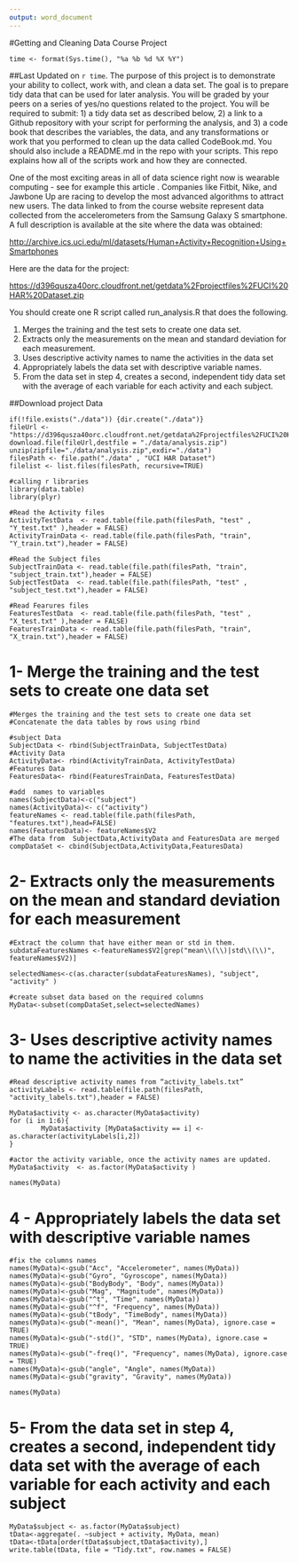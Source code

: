 ```yaml
---
output: word_document
---
```

#Getting and Cleaning Data Course Project
```{r Get  time, echo=FALSE}
time <- format(Sys.time(), "%a %b %d %X %Y")
```
##Last  Updated on `r time`.
The purpose of this project is to demonstrate your ability to collect, work with, and clean a data set. The goal is to prepare tidy data that can be used for later analysis. You will be graded by your peers on a series of yes/no questions related to the project. You will be required to submit: 1) a tidy data set as described below, 2) a link to a Github repository with your script for performing the analysis, and 3) a code book that describes the variables, the data, and any transformations or work that you performed to clean up the data called CodeBook.md. You should also include a README.md in the repo with your scripts. This repo explains how all of the scripts work and how they are connected.

One of the most exciting areas in all of data science right now is wearable computing - see for example this article . Companies like Fitbit, Nike, and Jawbone Up are racing to develop the most advanced algorithms to attract new users. The data linked to from the course website represent data collected from the accelerometers from the Samsung Galaxy S smartphone. A full description is available at the site where the data was obtained:

http://archive.ics.uci.edu/ml/datasets/Human+Activity+Recognition+Using+Smartphones

Here are the data for the project:

https://d396qusza40orc.cloudfront.net/getdata%2Fprojectfiles%2FUCI%20HAR%20Dataset.zip

You should create one R script called run_analysis.R that does the following.

1. Merges the training and the test sets to create one data set.
2. Extracts only the measurements on the mean and standard deviation for each measurement.
3. Uses descriptive activity names to name the activities in the data set
4. Appropriately labels the data set with descriptive variable names.
5. From the data set in step 4, creates a second, independent tidy data set with the average of each variable for each activity and each subject.


##Download project  Data
```{r}
if(!file.exists("./data")) {dir.create("./data")}
fileUrl <- "https://d396qusza40orc.cloudfront.net/getdata%2Fprojectfiles%2FUCI%20HAR%20Dataset.zip"
download.file(fileUrl,destfile = "./data/analysis.zip")
unzip(zipfile="./data/analysis.zip",exdir="./data")
filesPath <- file.path("./data" , "UCI HAR Dataset")
filelist <- list.files(filesPath, recursive=TRUE)
```

```{r Reading the The Data}
#calling r libraries
library(data.table)
library(plyr)

#Read the Activity files
ActivityTestData  <- read.table(file.path(filesPath, "test" , "Y_test.txt" ),header = FALSE)
ActivityTrainData <- read.table(file.path(filesPath, "train", "Y_train.txt"),header = FALSE)

#Read the Subject files
SubjectTrainData <- read.table(file.path(filesPath, "train", "subject_train.txt"),header = FALSE)
SubjectTestData  <- read.table(file.path(filesPath, "test" , "subject_test.txt"),header = FALSE)

#Read Fearures files
FeaturesTestData  <- read.table(file.path(filesPath, "test" , "X_test.txt" ),header = FALSE)
FeaturesTrainData <- read.table(file.path(filesPath, "train", "X_train.txt"),header = FALSE)
```
# 1- Merge the training and the test sets to create one data set

```{r Merge the Data}
#Merges the training and the test sets to create one data set
#Concatenate the data tables by rows using rbind

#subject Data
SubjectData <- rbind(SubjectTrainData, SubjectTestData)
#Activity Data
ActivityData<- rbind(ActivityTrainData, ActivityTestData)
#Features Data  
FeaturesData<- rbind(FeaturesTrainData, FeaturesTestData)

```

```{r}
#add  names to variables
names(SubjectData)<-c("subject")
names(ActivityData)<- c("activity")
featureNames <- read.table(file.path(filesPath, "features.txt"),head=FALSE)
names(FeaturesData)<- featureNames$V2
#The data from  SubjectData,ActivityData and FeaturesData are merged
compDataSet <- cbind(SubjectData,ActivityData,FeaturesData)

```
# 2- Extracts only the measurements on the mean and standard deviation for each measurement
```{r standard deviation for each measurement}
#Extract the column that have either mean or std in them.
subdataFeaturesNames <-featureNames$V2[grep("mean\\(\\)|std\\(\\)", featureNames$V2)]

selectedNames<-c(as.character(subdataFeaturesNames), "subject", "activity" )

```

```{r}
#create subset data based on the required columns
MyData<-subset(compDataSet,select=selectedNames)

```
# 3- Uses descriptive activity names to name the activities in the data set

```{r}
#Read descriptive activity names from “activity_labels.txt”
activityLabels <- read.table(file.path(filesPath, "activity_labels.txt"),header = FALSE)

MyData$activity <- as.character(MyData$activity)
for (i in 1:6){
        MyData$activity [MyData$activity == i] <- as.character(activityLabels[i,2])
}

#actor the activity variable, once the activity names are updated.
MyData$activity  <- as.factor(MyData$activity )

names(MyData)
```
# 4 - Appropriately labels the data set with descriptive variable names
```{r}
#fix the columns names
names(MyData)<-gsub("Acc", "Accelerometer", names(MyData))
names(MyData)<-gsub("Gyro", "Gyroscope", names(MyData))
names(MyData)<-gsub("BodyBody", "Body", names(MyData))
names(MyData)<-gsub("Mag", "Magnitude", names(MyData))
names(MyData)<-gsub("^t", "Time", names(MyData))
names(MyData)<-gsub("^f", "Frequency", names(MyData))
names(MyData)<-gsub("tBody", "TimeBody", names(MyData))
names(MyData)<-gsub("-mean()", "Mean", names(MyData), ignore.case = TRUE)
names(MyData)<-gsub("-std()", "STD", names(MyData), ignore.case = TRUE)
names(MyData)<-gsub("-freq()", "Frequency", names(MyData), ignore.case = TRUE)
names(MyData)<-gsub("angle", "Angle", names(MyData))
names(MyData)<-gsub("gravity", "Gravity", names(MyData))

names(MyData)
```
# 5- From the data set in step 4, creates a second, independent tidy data set with the average of each variable for each activity and each subject

```{r Create tidy dataset}
MyData$subject <- as.factor(MyData$subject)
tData<-aggregate(. ~subject + activity, MyData, mean)
tData<-tData[order(tData$subject,tData$activity),]
write.table(tData, file = "Tidy.txt", row.names = FALSE)
```

